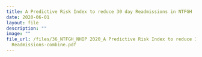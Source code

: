 ```yaml
---
title: A Predictive Risk Index to reduce 30 day Readmissions in NTFGH
date: 2020-06-01
layout: file
description: ""
image: ""
file_url: /files/36_NTFGH_NHIP 2020_A Predictive Risk Index to reduce 30-day
  Readmissions-combine.pdf
---
```

